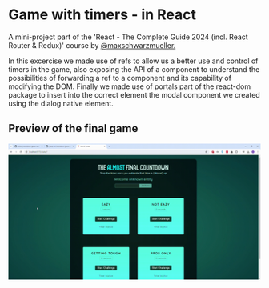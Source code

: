 # Game with timers - in React

A mini-project part of the 'React - The Complete Guide 2024 (incl. React Router & Redux)' course by <a href='https://github.com/maxschwarzmueller'>@maxschwarzmueller.</a>

In this excercise we made use of refs to allow us a better use and control of timers in the game, also exposing the API of a component to understand the possibilities of forwarding a ref to a component and its capability of modifying the DOM. Finally we made use of portals part of the react-dom package to insert into the correct element the modal component we created using the dialog native element.

## Preview of the final game

[Preview of the app]: #
<p align="center">
  <img src="https://github.com/juanp-ctrl/countdown-game-react/blob/main/public/Refs-_-Portals.gif" alt="Preview of the app"/>
</p>
